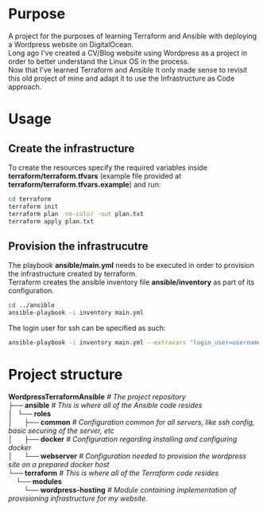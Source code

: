 # Purpose
A project for the purposes of learning Terraform and Ansible with deploying a Wordpress website on DigitalOcean.<br>
Long ago I've created a CV/Blog website using Wordpress as a project in order to better understand the Linux OS in the process.<br>
Now that I've learned Terraform and Ansible It only made sense to revisit this old project of mine and adapt it to use the Infrastructure as Code approach.<br>

# Usage
## Create the infrastructure
To create the resources specify the required variables inside **terraform/terraform.tfvars** (example file provided at **terraform/terraform.tfvars.example**) and run:
```bash
cd terraform
terraform init
terraform plan -no-color -out plan.txt
terraform apply plan.txt
```

## Provision the infrastrucutre
The playbook **ansible/main.yml** needs to be executed in order to provision the infrastructure created by terraform.<br>
Terraform creates the ansible inventory file **ansible/inventory** as part of its configuration.
```bash
cd ../ansible
ansible-playbook -i inventory main.yml
```

The login user for ssh can be specified as such:
```bash
ansible-playbook -i inventory main.yml --extravars "login_user=username"
```

# Project structure
**WordpressTerraformAnsible**     *# The project repository*<br>
**├── ansible**                    *# This is where all of the Ansible code resides*<br>
**│‎ ‎ ‎ └── roles**<br>
**│‎ ‎ ‎ ‎ ‎ ‎ ‎ ├── common**             *# Configuration common for all servers, like ssh config, basic securing of the server, etc*<br>
**│‎ ‎ ‎ ‎ ‎ ‎ ‎ ├── docker**             *# Configuration regarding installing and configuring docker*<br>
**│‎ ‎ ‎ ‎ ‎ ‎ ‎ └── webserver**          *# Configuration needed to provision the wordpress site on a prepared docker host*<br>
**└── terraform**                  *# This is where all of the Terraform code resides*<br>
‎ ‎ ‎ ‎ **└── modules**<br>
‎ ‎ ‎ ‎ ‎ ‎ ‎ ‎ **└── wordpress-hosting**  *# Module containing implementation of provisioning infrastructure for my website.*<br>
